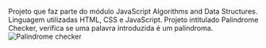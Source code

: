 Projeto que faz parte do módulo JavaScript Algorithms and Data Structures. Linguagem utilizadas HTML, CSS e JavaScript.
Projeto intitulado Palindrome Checker, verifica se uma palavra introduzida é um palindroma.
![Palindrome checker](https://github.com/nuno1alves/portfolio-websites/blob/890edb6d18d6f94a6e1edae329e5f99e44583f7e/Palindrome%20Checker/preview_palindrome_checker.png)

